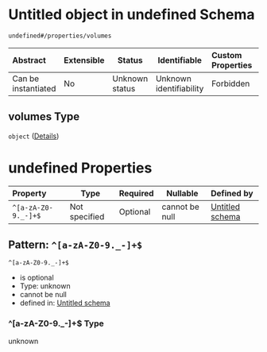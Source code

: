 # Untitled object in undefined Schema

```txt
undefined#/properties/volumes
```




| Abstract            | Extensible | Status         | Identifiable            | Custom Properties | Additional Properties | Access Restrictions | Defined In                                                                  |
| :------------------ | ---------- | -------------- | ----------------------- | :---------------- | --------------------- | ------------------- | --------------------------------------------------------------------------- |
| Can be instantiated | No         | Unknown status | Unknown identifiability | Forbidden         | Forbidden             | none                | [config_schema_v3.9.json\*](config_schema_v3.9.json "open original schema") |

## volumes Type

`object` ([Details](config_schema_v3-properties-volumes.md))

# undefined Properties

| Property            | Type          | Required | Nullable       | Defined by                                                                                                                                                    |
| :------------------ | ------------- | -------- | -------------- | :------------------------------------------------------------------------------------------------------------------------------------------------------------ |
| `^[a-zA-Z0-9._-]+$` | Not specified | Optional | cannot be null | [Untitled schema](config_schema_v3-properties-volumes-patternproperties-a-za-z0-9_-.md "undefined#/properties/volumes/patternProperties/^\[a-zA-Z0-9.\_-]+$") |

## Pattern: `^[a-zA-Z0-9._-]+$`




`^[a-zA-Z0-9._-]+$`

-   is optional
-   Type: unknown
-   cannot be null
-   defined in: [Untitled schema](config_schema_v3-properties-volumes-patternproperties-a-za-z0-9_-.md "undefined#/properties/volumes/patternProperties/^\[a-zA-Z0-9.\_-]+$")

### ^\[a-zA-Z0-9.\_-]+$ Type

unknown
